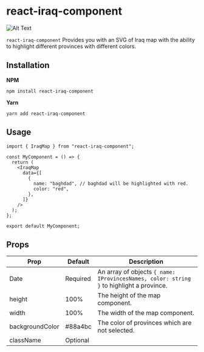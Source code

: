 # react-iraq-component

![Alt Text](https://i.ibb.co/sPPsFBh/Screenshot-2022-12-17-at-8-07-59-PM.png)

`react-iraq-component` Provides you with an SVG of Iraq map with the ability to highlight different provinces with different colors.

## Installation

**NPM**

```
npm install react-iraq-component
```

**Yarn**

```
yarn add react-iraq-component
```

## Usage

```
import { IraqMap } from "react-iraq-component";

const MyComponent = () => {
  return (
    <IraqMap
      data={[
        {
          name: "baghdad", // baghdad will be highlighted with red.
          color: "red",
        },
      ]}
    />
  );
};

export default MyComponent;

```

## Props

| Prop            | Default  | Description                                                                             |
| --------------- | -------- | --------------------------------------------------------------------------------------- |
| Date            | Required | An array of objects `{ name: IProvincesNames, color: string }` to highlight a province. |
| height          | 100%     | The height of the map component.                                                        |
| width           | 100%     | The width of the map component.                                                         |
| backgroundColor | #88a4bc  | The color of provinces which are not selected.                                          |
| className       | Optional |
